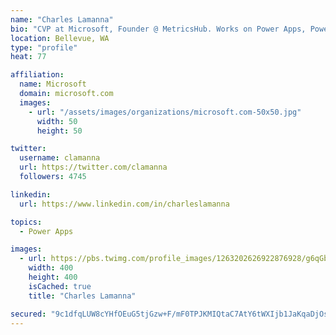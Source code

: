 ```yaml
---
name: "Charles Lamanna"
bio: "CVP at Microsoft, Founder @ MetricsHub. Works on Power Apps, Power Automate, Power Virtual Agent, Common Data Service and Dynamics 365."
location: Bellevue, WA
type: "profile"
heat: 77

affiliation:
  name: Microsoft
  domain: microsoft.com
  images:
    - url: "/assets/images/organizations/microsoft.com-50x50.jpg"
      width: 50
      height: 50

twitter:
  username: clamanna
  url: https://twitter.com/clamanna
  followers: 4745

linkedin:
  url: https://www.linkedin.com/in/charleslamanna

topics:
  - Power Apps

images:
  - url: https://pbs.twimg.com/profile_images/1263202626922876928/g6qGbHZ-_400x400.jpg
    width: 400
    height: 400
    isCached: true
    title: "Charles Lamanna"

secured: "9c1dfqLUW8cYHfOEuG5tjGzw+F/mF0TPJKMIQtaC7AtY6tWXIjb1JaKqaDjOsQmBcP41v5yhUuy6VdVMWB8CtP+bBLkflYTp0uXshfkMDW/EPzcsG5HRTzKSohPV/ZKY0jQw7DOR0Qz/3awsI84vyVnv+0gpujOZ9Nk2/uze0rlgvnYbtUJejhHohUfzN4KgTQ37W1NgT3QZ76L9vDUg8hTvU/O0f5GiWtzS4vLbujMr6BFsbkDrr+KI8zhMKeo6Mq3M+zmS38QzoaZDYK+XeTFkcPtaFI8Bg9B+qhLJBINN6oqh7JWTatkjayt3JSIi7kuf0WCB+wUUaUFysOAQ5jmD/RVsuFZr6ERY65fWEgHSA4sPkPg6K4MsQ4jyAoIjj8We2kmPOMJfmnyX8T35IPagvqJehF2QlemEWaM0kN4=;wtJ9VDa9U7c2FSgIQfVbFA=="
---
```


